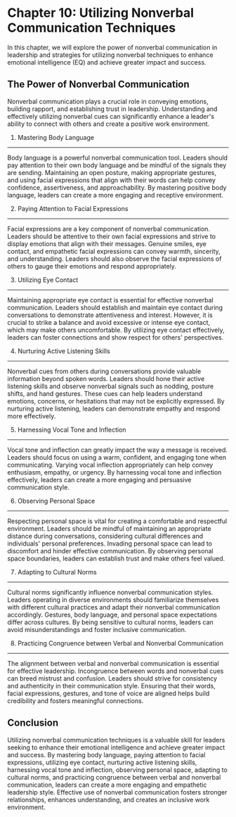 Chapter 10: Utilizing Nonverbal Communication Techniques
========================================================

In this chapter, we will explore the power of nonverbal communication in leadership and strategies for utilizing nonverbal techniques to enhance emotional intelligence (EQ) and achieve greater impact and success.

The Power of Nonverbal Communication
------------------------------------

Nonverbal communication plays a crucial role in conveying emotions, building rapport, and establishing trust in leadership. Understanding and effectively utilizing nonverbal cues can significantly enhance a leader's ability to connect with others and create a positive work environment.

1. Mastering Body Language
--------------------------

Body language is a powerful nonverbal communication tool. Leaders should pay attention to their own body language and be mindful of the signals they are sending. Maintaining an open posture, making appropriate gestures, and using facial expressions that align with their words can help convey confidence, assertiveness, and approachability. By mastering positive body language, leaders can create a more engaging and receptive environment.

2. Paying Attention to Facial Expressions
-----------------------------------------

Facial expressions are a key component of nonverbal communication. Leaders should be attentive to their own facial expressions and strive to display emotions that align with their messages. Genuine smiles, eye contact, and empathetic facial expressions can convey warmth, sincerity, and understanding. Leaders should also observe the facial expressions of others to gauge their emotions and respond appropriately.

3. Utilizing Eye Contact
------------------------

Maintaining appropriate eye contact is essential for effective nonverbal communication. Leaders should establish and maintain eye contact during conversations to demonstrate attentiveness and interest. However, it is crucial to strike a balance and avoid excessive or intense eye contact, which may make others uncomfortable. By utilizing eye contact effectively, leaders can foster connections and show respect for others' perspectives.

4. Nurturing Active Listening Skills
------------------------------------

Nonverbal cues from others during conversations provide valuable information beyond spoken words. Leaders should hone their active listening skills and observe nonverbal signals such as nodding, posture shifts, and hand gestures. These cues can help leaders understand emotions, concerns, or hesitations that may not be explicitly expressed. By nurturing active listening, leaders can demonstrate empathy and respond more effectively.

5. Harnessing Vocal Tone and Inflection
---------------------------------------

Vocal tone and inflection can greatly impact the way a message is received. Leaders should focus on using a warm, confident, and engaging tone when communicating. Varying vocal inflection appropriately can help convey enthusiasm, empathy, or urgency. By harnessing vocal tone and inflection effectively, leaders can create a more engaging and persuasive communication style.

6. Observing Personal Space
---------------------------

Respecting personal space is vital for creating a comfortable and respectful environment. Leaders should be mindful of maintaining an appropriate distance during conversations, considering cultural differences and individuals' personal preferences. Invading personal space can lead to discomfort and hinder effective communication. By observing personal space boundaries, leaders can establish trust and make others feel valued.

7. Adapting to Cultural Norms
-----------------------------

Cultural norms significantly influence nonverbal communication styles. Leaders operating in diverse environments should familiarize themselves with different cultural practices and adapt their nonverbal communication accordingly. Gestures, body language, and personal space expectations differ across cultures. By being sensitive to cultural norms, leaders can avoid misunderstandings and foster inclusive communication.

8. Practicing Congruence between Verbal and Nonverbal Communication
-------------------------------------------------------------------

The alignment between verbal and nonverbal communication is essential for effective leadership. Incongruence between words and nonverbal cues can breed mistrust and confusion. Leaders should strive for consistency and authenticity in their communication style. Ensuring that their words, facial expressions, gestures, and tone of voice are aligned helps build credibility and fosters meaningful connections.

Conclusion
----------

Utilizing nonverbal communication techniques is a valuable skill for leaders seeking to enhance their emotional intelligence and achieve greater impact and success. By mastering body language, paying attention to facial expressions, utilizing eye contact, nurturing active listening skills, harnessing vocal tone and inflection, observing personal space, adapting to cultural norms, and practicing congruence between verbal and nonverbal communication, leaders can create a more engaging and empathetic leadership style. Effective use of nonverbal communication fosters stronger relationships, enhances understanding, and creates an inclusive work environment.
